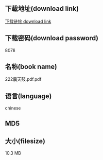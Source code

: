 ## 下载地址(download link)
[下载链接 download link](https://tutu365.netlify.app/?s=222%E9%9C%87%E5%A4%A9%E9%BC%93.pdf)

## 下载密码(download password)
8078

## 名称(book name)
222震天鼓.pdf.pdf

## 语言(language)
chinese

## MD5


## 大小(filesize)
10.3 MB
